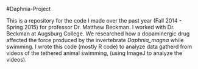 #Daphnia-Project

This is a repository for the code I made over the past year (Fall 2014 - Spring 2015) for professor Dr. Matthew Beckman. I worked with Dr. Beckman at Augsburg College. We researched how a dopaminergic drug affected the force produced by the invertebrate _Daphnia_magna_ while swimming. I wrote this code (mostly R code) to analyze data gatherd from videos of the tethered animal swimming, (using ImageJ to analyze the videos).
